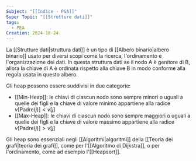```yaml
---
Subject: "[[Indice - P&A]]"
Super Topic: "[[Strutture dati]]"
tags:
  - PEA
Creation: 2024-10-24
---
```

La [[Strutture dati|struttura dati]] è un tipo di [[Albero binario|albero binario]] usato per diversi scopi come la ricerca, l'ordinamento e l'organizzazione dei dati.
In questa struttura dati se il nodo A è genitore di B, allora la chiave di A è ordinata rispetto alla chiave B in modo conforme alla regola usata in questo albero.

Gli heap possono essere suddivisi in due categorie:
- [[Min-Heap]]: le chiavi di ciascun nodo sono sempre minori o uguali a quelle dei figli e la chiave di valore minimo appartiene alla radice
	$v[\text{Padre}(j)]<v[j]$
- [[Max-Heap]]: le chiavi di ciascun nodo sono sempre maggiori o uguali a quelle dei figli e la chiave di valore massimo appartiene alla radice
	$v[\text{Padre}(j)]>v[j]$

Gli heap sono essenziali negli [[Algoritmi|algoritmi]] della [[Teoria dei grafi|teoria dei grafi]], come per l'[[Algoritmo di Dijkstra]], o per l'ordinamento, come ad esempio l'[[Heapsort]].
